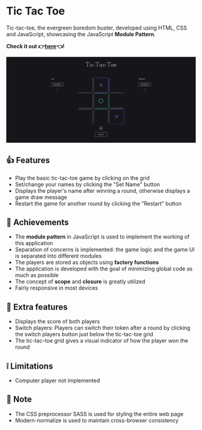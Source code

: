 # Tic Tac Toe

Tic-tac-toe, the evergreen boredom buster, developed using HTML, CSS and JavaScript, showcasing the JavaScript **Module Pattern**.

**Check it out :point_right:[here](https://mell62.github.io/tic-tac-toe):point_left:!**

![tictactoe-screenshot](./images/screenshot.png)

## :thumbsup: Features

- Play the basic tic-tac-toe game by clicking on the grid
- Set/change your names by clicking the "Set Name" button
- Displays the player's name after winning a round, otherwise displays a game draw message
- Restart the game for another round by clicking the "Restart" button

## :star2: Achievements

- The **module pattern** in JavaScript is used to implement the working of this application
- Separation of concerns is implemented: the game logic and the game UI is separated into different modules
- The players are stored as objects using **factory functions**
- The application is developed with the goal of minimizing global code as much as possible
- The concept of **scope** and **closure** is greatly utilized
- Fairly responsive in most devices

## :electric_plug: Extra features

- Displays the score of both players
- Switch players: Players can switch their token after a round by clicking the switch players button just below the tic-tac-toe grid
- The tic-tac-toe grid gives a visual indicator of how the player won the round

## :grey_exclamation: Limitations

- Computer player not implemented

## :page_with_curl: Note

- The CSS preprocessor SASS is used for styling the entire web page
- Modern-normalize is used to maintain cross-browser consistency
